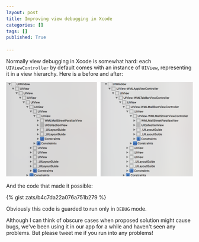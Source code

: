 ```yaml
---
layout: post
title: Improving view debugging in Xcode
categories: []
tags: []
published: True

---
```


Normally view debugging in Xcode is somewhat hard: each `UIViewController` by default comes with an instance of `UIView`, representing it in a view hierarchy. Here is a before and after:

![](/assets/2015-06-16/view-debugging-xcode.png)

And the code that made it possible:

{% gist zats/b4c7da22a076a751b279 %}

Obviously this code is guarded to run only in `DEBUG` mode.

Although I can think of obscure cases when proposed solution might cause bugs, we've been using it in our app for a while and haven't seen any problems. But please tweet me if you run into any problems!